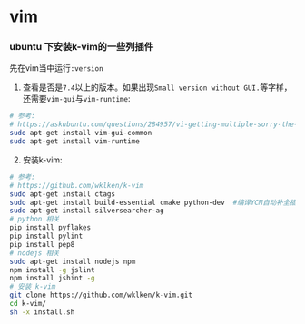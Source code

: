 # vim

### ubuntu 下安装k-vim的一些列插件

先在vim当中运行`:version`

1. 查看是否是`7.4`以上的版本。如果出现`Small version without GUI.`等字样，还需要`vim-gui`与`vim-runtime`:
```zsh
# 参考:
# https://askubuntu.com/questions/284957/vi-getting-multiple-sorry-the-command-is-not-available-in-this-version-af
sudo apt-get install vim-gui-common
sudo apt-get install vim-runtime
```
2. 安装k-vim:
```zsh
# 参考:
# https://github.com/wklken/k-vim
sudo apt-get install ctags
sudo apt-get install build-essential cmake python-dev  #编译YCM自动补全插件依赖
sudo apt-get install silversearcher-ag
# python 相关
pip install pyflakes
pip install pylint
pip install pep8
# nodejs 相关
sudo apt-get install nodejs npm
npm install -g jslint
npm install jshint -g
# 安装 k-vim
git clone https://github.com/wklken/k-vim.git
cd k-vim/
sh -x install.sh
```